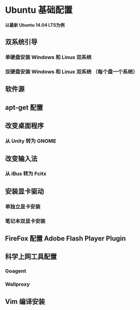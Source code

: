 # Ubuntu 基础配置

#### 以最新 Ubuntu 14.04 LTS为例

## 双系统引导

### 单硬盘安装 Windows 和 Linux 双系统

### 双硬盘安装 Windows 和 Linux 双系统 （每个盘一个系统）

## 软件源

## apt-get 配置

## 改变桌面程序

### 从 Unity 转为 GNOME

## 改变输入法

### 从 iBus 转为 Fcitx

## 安装显卡驱动

### 单独立显卡安装

### 笔记本双显卡安装

## FireFox 配置 Adobe Flash Player Plugin

## 科学上网工具配置

### Goagent

### Wallproxy

## Vim 编译安装